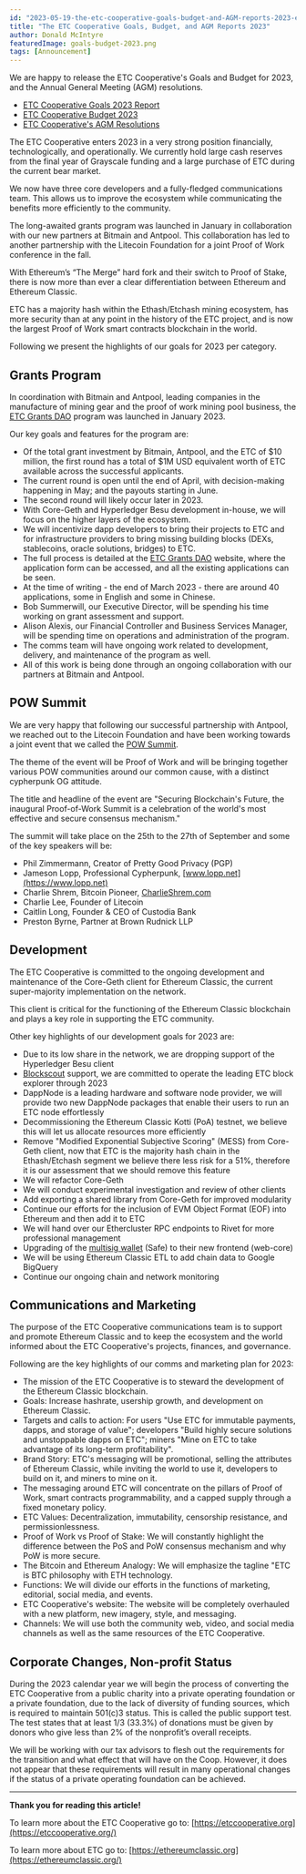 ```yaml
---
id: "2023-05-19-the-etc-cooperative-goals-budget-and-AGM-reports-2023-en"
title: "The ETC Cooperative Goals, Budget, and AGM Reports 2023"
author: Donald McIntyre
featuredImage: goals-budget-2023.png
tags: [Announcement]
---
```


We are happy to release the ETC Cooperative's Goals and Budget for 2023, and the Annual General Meeting (AGM) resolutions.

* [ETC Cooperative Goals 2023 Report](/2023-ETC-Coop-Goals-FINAL.pdf)
* [ETC Cooperative Budget 2023](/ETC-Cooperative-Budget-2023.xlsx)
* [ETC Cooperative's AGM Resolutions](/ETC-Coop-Resolutions-2023-signed.pdf)

The ETC Cooperative enters 2023 in a very strong position financially, technologically, and operationally. We currently hold large cash reserves from the final year of Grayscale funding and a large purchase of ETC during the current bear market.

We now have three core developers and a fully-fledged communications team. This allows us to improve the ecosystem while communicating the benefits more efficiently to the community.
  
The long-awaited grants program was launched in January in collaboration with our new partners at Bitmain and Antpool. This collaboration has led to another partnership with the Litecoin Foundation for a joint Proof of Work conference in the fall.

With Ethereum’s “The Merge” hard fork and their switch to Proof of Stake, there is now more than ever a clear differentiation between Ethereum and Ethereum Classic. 

ETC has a majority hash within the Ethash/Etchash mining ecosystem, has more security than at any point in the history of the ETC project, and is now the largest Proof of Work smart contracts blockchain in the world.

Following we present the highlights of our goals for 2023 per category.

## Grants Program

In coordination with Bitmain and Antpool, leading companies in the manufacture of mining gear and the proof of work mining pool business, the [ETC Grants DAO](https://etcgrantsdao.io/) program was launched in January 2023.

Our key goals and features for the program are:

- Of the total grant investment by Bitmain, Antpool, and the ETC of $10 million, the first round has a total of $1M USD equivalent worth of ETC available across the successful applicants. 
- The current round is open until the end of April, with decision-making happening in May; and the payouts starting in June. 
- The second round will likely occur later in 2023. 
- With Core-Geth and Hyperledger Besu development in-house, we will focus on the higher layers of the ecosystem.
- We will incentivize dapp developers to bring their projects to ETC and for infrastructure providers to bring missing building blocks (DEXs, stablecoins, oracle solutions, bridges) to ETC.
- The full process is detailed at the [ETC Grants DAO](https://etcgrantsdao.io) website, where the application form can be accessed, and all the existing applications can be seen. 
- At the time of writing - the end of March 2023 - there are around 40 applications, some in English and some in Chinese. 
- Bob Summerwill, our Executive Director, will be spending his time working on grant assessment and support. 
- Alison Alexis, our Financial Controller and Business Services Manager, will be spending time on operations and administration of the program. 
- The comms team will have ongoing work related to development, delivery, and maintenance of the program as well. 
- All of this work is being done through an ongoing collaboration with our partners at Bitmain and Antpool.

## POW Summit

We are very happy that following our successful partnership with Antpool, we reached out to the Litecoin Foundation and have been working towards a joint event that we called the [POW Summit](https://powsummit.com/). 

The theme of the event will be Proof of Work and will be bringing together various POW communities around our common cause, with a distinct cypherpunk OG attitude.

The title and headline of the event are "Securing Blockchain's Future, the inaugural Proof-of-Work Summit is a celebration of the world's most effective and secure consensus mechanism."

The summit will take place on the 25th to the 27th of September and some of the key speakers will be:

- Phil Zimmermann, Creator of Pretty Good Privacy (PGP)
- Jameson Lopp, Professional Cypherpunk, [www.lopp.net](https://www.lopp.net)
- Charlie Shrem, Bitcoin Pioneer, [CharlieShrem.com](https://charlieshrem.com)
- Charlie Lee, Founder of Litecoin
- Caitlin Long, Founder & CEO of Custodia Bank
- Preston Byrne, Partner at Brown Rudnick LLP

## Development

The ETC Cooperative is committed to the ongoing development and maintenance of the Core-Geth client for Ethereum Classic, the current super-majority implementation on the network. 

This client is critical for the functioning of the Ethereum Classic blockchain and plays a key role in supporting the ETC community.

Other key highlights of our development goals for 2023 are:

- Due to its low share in the network, we are dropping support of the Hyperledger Besu client
- [Blockscout](https://blockscout.com/etc/mainnet/) support, we are committed to operate the leading ETC block explorer through 2023
- DappNode is a leading hardware and software node provider, we will provide two new DappNode packages that enable their users to run an ETC node effortlessly
- Decommissioning the Ethereum Classic Kotti (PoA) testnet, we believe this will let us allocate resources more efficiently
- Remove "Modified Exponential Subjective Scoring" (MESS) from Core-Geth client, now that ETC is the majority hash chain in the Ethash/Etchash segment we believe there less risk for a 51%, therefore it is our assessment that we should remove this feature
- We will refactor Core-Geth
- We will conduct experimental investigation and review of other clients
- Add exporting a shared library from Core-Geth for improved modularity
- Continue our efforts for the inclusion of EVM Object Format (EOF) into Ethereum and then add it to ETC
- We will hand over our Ethercluster RPC endpoints to Rivet for more professional management
- Upgrading of the [multisig wallet](https://multisig.etccooperative.org/app/welcome) (Safe) to their new frontend (web-core)
- We will be using Ethereum Classic ETL to add chain data to Google BigQuery
- Continue our ongoing chain and network monitoring

## Communications and Marketing

The purpose of the ETC Cooperative communications team is to support and promote Ethereum Classic and to keep the ecosystem and the world informed about the ETC Cooperative's projects, finances, and governance.

Following are the key highlights of our comms and marketing plan for 2023: 

- The mission of the ETC Cooperative is to steward the development of the Ethereum Classic blockchain.
- Goals: Increase hashrate, usership growth, and development on Ethereum Classic. 
- Targets and calls to action: For users "Use ETC for immutable payments, dapps, and storage of value"; developers "Build highly secure solutions and unstoppable dapps on ETC"; miners "Mine on ETC to take advantage of its long-term profitability".
- Brand Story: ETC's messaging will be promotional, selling the attributes of Ethereum Classic, while inviting the world to use it, developers to build on it, and miners to mine on it.
- The messaging around ETC will concentrate on the pillars of Proof of Work, smart contracts programmability, and a capped supply through a fixed monetary policy.
- ETC Values: Decentralization, immutability, censorship resistance, and permissionlessness.
- Proof of Work vs Proof of Stake: We will constantly highlight the difference between the PoS and PoW consensus mechanism and why PoW is more secure.
- The Bitcoin and Ethereum Analogy: We will emphasize the tagline "ETC is BTC philosophy with ETH technology.
- Functions: We will divide our efforts in the functions of marketing, editorial, social media, and events.
- ETC Cooperative's website: The website will be completely overhauled with a new platform, new imagery, style, and messaging.
- Channels: We will use both the community web, video, and social media channels as well as the same resources of the ETC Cooperative.

## Corporate Changes, Non-profit Status

During the 2023 calendar year we will begin the process of converting the ETC Cooperative from a public charity into a private operating foundation or a private foundation, due to the lack of diversity of funding sources, which is required to maintain 501(c)3 status. This is called the public support test. The test states that at least 1/3 (33.3%) of donations must be given by donors who give less than 2% of the nonprofit’s overall receipts.

We will be working with our tax advisors to flesh out the requirements for the transition and what effect that will have on the Coop. However, it does not appear that these requirements will result in many operational changes if the status of a private operating foundation can be achieved.

---

**Thank you for reading this article!**

To learn more about the ETC Cooperative go to:  [https://etccooperative.org](https://etccooperative.org/)

To learn more about ETC go to:  [https://ethereumclassic.org](https://ethereumclassic.org/)

